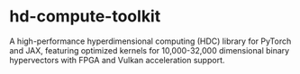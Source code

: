 # hd-compute-toolkit
A high-performance hyperdimensional computing (HDC) library for PyTorch and JAX, featuring optimized kernels for 10,000-32,000 dimensional binary hypervectors with FPGA and Vulkan acceleration support.
